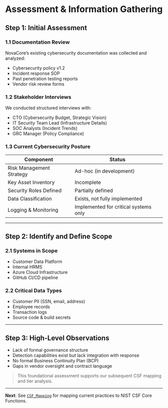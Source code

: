 # Assessment & Information Gathering

## Step 1: Initial Assessment

### 1.1 Documentation Review
NovaCore’s existing cybersecurity documentation was collected and analyzed:
- Cybersecurity policy v1.2
- Incident response SOP
- Past penetration testing reports
- Vendor risk review forms

### 1.2 Stakeholder Interviews
We conducted structured interviews with:
- CTO (Cybersecurity Budget, Strategic Vision)
- IT Security Team Lead (Infrastructure Details)
- SOC Analysts (Incident Trends)
- GRC Manager (Policy Compliance)

### 1.3 Current Cybersecurity Posture
| Component | Status |
|-----------|--------|
| Risk Management Strategy | Ad-hoc (in development) |
| Key Asset Inventory | Incomplete |
| Security Roles Defined | Partially defined |
| Data Classification | Exists, not fully implemented |
| Logging & Monitoring | Implemented for critical systems only |

---

## Step 2: Identify and Define Scope

### 2.1 Systems in Scope
- Customer Data Platform
- Internal HRMS
- Azure Cloud Infrastructure
- GitHub CI/CD pipeline

### 2.2 Critical Data Types
- Customer PII (SSN, email, address)
- Employee records
- Transaction logs
- Source code & build secrets

---

## Step 3: High-Level Observations

- Lack of formal governance structure
- Detection capabilities exist but lack integration with response
- No formal Business Continuity Plan (BCP)
- Gaps in vendor oversight and contract language

> This foundational assessment supports our subsequent CSF mapping and tier analysis.

---

**Next**: See [`CSF_Mapping`](https://github.com/Goodka7/GRC/blob/main/Csf_Mapping.md) for mapping current practices to NIST CSF Core Functions.

